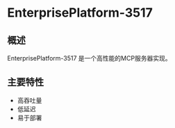 # EnterprisePlatform-3517

## 概述

EnterprisePlatform-3517 是一个高性能的MCP服务器实现。

## 主要特性

- 高吞吐量
- 低延迟
- 易于部署
